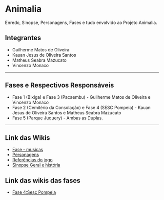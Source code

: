 # Animalia
Enredo, Sinopse, Personagens, Fases e tudo envolvido ao Projeto Animalia.

## Integrantes 
- Guilherme Matos de Oliveira
- Kauan Jesus de Oliveira Santos
- Matheus Seabra Mazucato
- Vincenzo Monaco
*** 

## Fases e Respectivos Responsáveis
- Fase 1 (Bixiga) e Fase 3 (Pacaembu) - Guilherme Matos de Oliveira e Vincenzo Monaco
- Fase 2 (Cemitério da Consolação) e Fase 4 (SESC Pompeia) - Kauan Jesus de Oliveira Santos e Matheus Seabra Mazucato
- Fase 5 (Parque Juquery) - Ambas as Duplas.
***

## Link das Wikis 
-  [Fase - musícas](https://github.com/GuilhermeM777/Animalia/wiki/Fases%E2%80%90M%C3%BAsicas)
-  [Personagens](https://github.com/GuilhermeM777/Animalia/wiki/Personagens)
-  [Referências do jogo](https://github.com/GuilhermeM777/Animalia/wiki/Referencias%E2%80%90do%E2%80%90Jogo)
-  [Sinopse Geral e história](https://github.com/GuilhermeM777/Animalia/wiki/Sinopse-Geral-e-Historia)
## Link das wikis das fases
- [Fase 4:Sesc Pompeia](https://github.com/GuilhermeM777/Animalia/wiki/Fase-4:Sesc-Pompeia)
